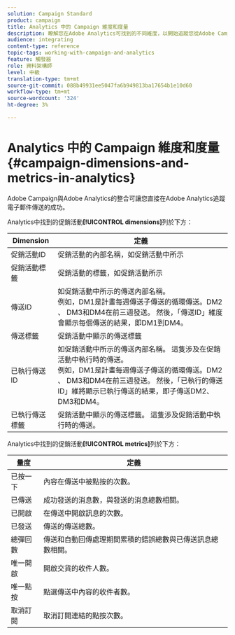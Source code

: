 ```yaml
---
solution: Campaign Standard
product: campaign
title: Analytics 中的 Campaign 維度和度量
description: 瞭解您在Adobe Analytics可找到的不同維度，以開始追蹤您從Adobe Campaign傳送的電子郵件。
audience: integrating
content-type: reference
topic-tags: working-with-campaign-and-analytics
feature: 觸發器
role: 資料架構師
level: 中級
translation-type: tm+mt
source-git-commit: 088b49931ee5047fa6b949813ba17654b1e10d60
workflow-type: tm+mt
source-wordcount: '324'
ht-degree: 3%

---
```



# Analytics 中的 Campaign 維度和度量{#campaign-dimensions-and-metrics-in-analytics}

Adobe Campaign與Adobe Analytics的整合可讓您直接在Adobe Analytics追蹤電子郵件傳送的成功。

Analytics中找到的促銷活動&#x200B;**[!UICONTROL dimensions]**&#x200B;列於下方：

<table> 
 <thead> 
  <tr> 
   <th> Dimension<br /> </th> 
   <th> 定義<br /> </th> 
  </tr> 
 </thead> 
 <tbody> 
  <tr> 
   <td> 促銷活動ID<br /> </td> 
   <td> 促銷活動的內部名稱，如促銷活動中所示<br /> </td> 
  </tr> 
  <tr> 
   <td> 促銷活動標籤<br /> </td> 
   <td> 促銷活動的標籤，如促銷活動所示<br /> </td> 
  </tr> 
  <tr> 
   <td> 傳送ID<br /> </td> 
   <td> 如促銷活動中所示的傳送內部名稱。<br /> 例如，DM1是計畫每週傳送子傳送的循環傳送。DM2 、 DM3和DM4在前三週發送。 然後，「傳送ID」維度會顯示每個傳送的結果，即DM1到DM4。<br /> </td> 
  </tr> 
  <tr> 
   <td> 傳送標籤<br /> </td> 
   <td> 促銷活動中顯示的傳送標籤<br /> </td> 
  </tr> 
  <tr> 
   <td> 已執行傳送ID<br /> </td> 
   <td> 如促銷活動中所示的傳送內部名稱。 這隻涉及在促銷活動中執行時的傳送。<br /> 例如，DM1是計畫每週傳送子傳送的循環傳送。DM2 、 DM3和DM4在前三週發送。 然後，「已執行的傳送ID」維將顯示已執行傳送的結果，即子傳送DM2、DM3和DM4。<br /> </td> 
  </tr> 
  <tr> 
   <td> 已執行傳送標籤<br /> </td> 
   <td> 促銷活動中顯示的傳送標籤。 這隻涉及促銷活動中執行時的傳送。<br /> </td> 
  </tr> 
 </tbody> 
</table>

Analytics中找到的促銷活動&#x200B;**[!UICONTROL metrics]**&#x200B;列於下方：

<table> 
 <thead> 
  <tr> 
   <th> 量度<br /> </th> 
   <th> 定義<br /> </th> 
  </tr> 
 </thead> 
 <tbody> 
  <tr> 
   <td> 已按一下<br /> </td> 
   <td> 內容在傳送中被點按的次數。<br /> </td> 
  </tr> 
  <tr> 
   <td> 已傳送<br /> </td> 
   <td> 成功發送的消息數，與發送的消息總數相關。<br /> </td> 
  </tr> 
  <tr> 
   <td> 已開啟<br /> </td> 
   <td> 在傳送中開啟訊息的次數。<br /> </td> 
  </tr> 
  <tr> 
   <td> 已發送<br /> </td> 
   <td> 傳送的傳送總數。<br /> </td> 
  </tr> 
  <tr> 
   <td> 總彈回數<br /> </td> 
   <td> 傳送和自動回傳處理期間累積的錯誤總數與已傳送訊息總數相關。<br /> </td> 
  </tr> 
  <tr> 
   <td> 唯一開啟<br /> </td> 
   <td> 開啟交貨的收件人數。<br /> </td> 
  </tr> 
  <tr> 
   <td> 唯一點按<br /> </td> 
   <td> 點選傳送中內容的收件者數。<br /> </td> 
  </tr> 
  <tr> 
   <td> 取消訂閱<br /> </td> 
   <td> 取消訂閱連結的點按次數。<br /> </td> 
  </tr> 
 </tbody> 
</table>

